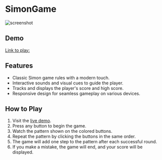 # SimonGame

![screenshot](https://github.com/iamkamalkumar17/SimonGame/assets/88319916/939797e3-b2b6-4a86-98a3-eea2c9e8295c)

## Demo

[Link to play: ](https://iamkamalkumar17.github.io/SimonGame/)

## Features

- Classic Simon game rules with a modern touch.
- Interactive sounds and visual cues to guide the player.
- Tracks and displays the player's score and high score.
- Responsive design for seamless gameplay on various devices.

## How to Play

1. Visit the [live demo](https://your-demo-link-here.com).
2. Press any button to begin the game.
3. Watch the pattern shown on the colored buttons.
4. Repeat the pattern by clicking the buttons in the same order.
5. The game will add one step to the pattern after each successful round.
6. If you make a mistake, the game will end, and your score will be displayed.
